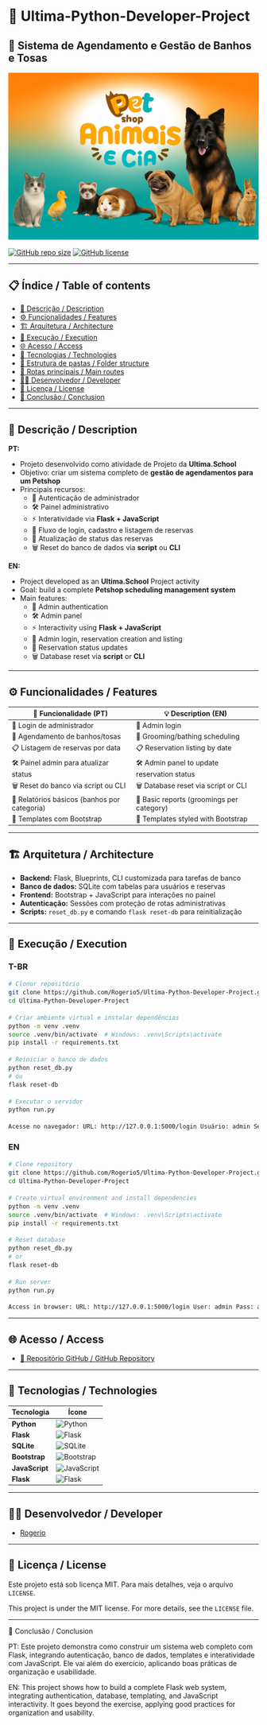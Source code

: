 # 🐾 Ultima-Python-Developer-Project

## 🐶 Sistema de Agendamento e Gestão de Banhos e Tosas

![Capa do Projeto - Petshop](pets.jpg)

[![GitHub repo size](https://img.shields.io/github/repo-size/Rogerio5/petshop)](https://github.com/Rogerio5/Ultima-Python-Developer-Project)
[![GitHub license](https://img.shields.io/github/license/Rogerio5/petshop)](LICENSE)

---

## 📋 Índice / Table of contents

- [📖 Descrição / Description](#📖-descrição--description)
- [⚙️ Funcionalidades / Features](#⚙️-funcionalidades--features)
- [🏗️ Arquitetura / Architecture](#🏗️-arquitetura--architecture)
- [🚀 Execução / Execution](#🚀-execução--execution)
- [🌐 Acesso / Access](#🌐-acesso--access)
- [🧰 Tecnologias / Technologies](#🧰-tecnologias--technologies)
- [📂 Estrutura de pastas / Folder structure](#📂-estrutura-de-pastas--folder-structure)
- [🔗 Rotas principais / Main routes](#🔗-rotas-principais--main-routes)
- [👨‍💻 Desenvolvedor / Developer](#👨‍💻-desenvolvedor--developer)
- [📜 Licença / License](#📜-licença--license)
- [🏁 Conclusão / Conclusion](#🏁-conclusão--conclusion)

---

## 📖 Descrição / Description

**PT:**
- Projeto desenvolvido como atividade de Projeto da **Ultima.School**  
- Objetivo: criar um sistema completo de **gestão de agendamentos para um Petshop**  
- Principais recursos:
  - 🔐 Autenticação de administrador  
  - 🛠️ Painel administrativo  
  - ⚡ Interatividade via **Flask + JavaScript**  
  - 📅 Fluxo de login, cadastro e listagem de reservas  
  - 🔄 Atualização de status das reservas  
  - 🗑️ Reset do banco de dados via **script** ou **CLI**  

**EN:**
- Project developed as an **Ultima.School** Project activity  
- Goal: build a complete **Petshop scheduling management system**  
- Main features:
  - 🔐 Admin authentication  
  - 🛠️ Admin panel  
  - ⚡ Interactivity using **Flask + JavaScript**  
  - 📅 Admin login, reservation creation and listing  
  - 🔄 Reservation status updates  
  - 🗑️ Database reset via **script** or **CLI**  

---

## ⚙️ Funcionalidades / Features

| 🧩 Funcionalidade (PT)                      | 💡 Description (EN)                        |
|---------------------------------------------|--------------------------------------------|
| 🔐 Login de administrador                   | 🔐 Admin login                              |
| 📅 Agendamento de banhos/tosas              | 📅 Grooming/bathing scheduling              |
| 📋 Listagem de reservas por data            | 📋 Reservation listing by date              |
| 🛠️ Painel admin para atualizar status       | 🛠️ Admin panel to update reservation status |
| 🗑️ Reset do banco via script ou CLI         | 🗑️ Database reset via script or CLI         |
| 🧾 Relatórios básicos (banhos por categoria)| 🧾 Basic reports (groomings per category)   |
| 🎨 Templates com Bootstrap                  | 🎨 Templates styled with Bootstrap          |

---

## 🏗️ Arquitetura / Architecture

- **Backend:** Flask, Blueprints, CLI customizada para tarefas de banco  
- **Banco de dados:** SQLite com tabelas para usuários e reservas  
- **Frontend:** Bootstrap + JavaScript para interações no painel  
- **Autenticação:** Sessões com proteção de rotas administrativas  
- **Scripts:** `reset_db.py` e comando `flask reset-db` para reinitialização  

---

## 🚀 Execução / Execution

### T-BR

```bash
# Clonar repositório
git clone https://github.com/Rogerio5/Ultima-Python-Developer-Project.git
cd Ultima-Python-Developer-Project

# Criar ambiente virtual e instalar dependências
python -m venv .venv
source .venv/bin/activate  # Windows: .venv\Scripts\activate
pip install -r requirements.txt

# Reiniciar o banco de dados
python reset_db.py
# ou
flask reset-db

# Executar o servidor
python run.py

Acesse no navegador: URL: http://127.0.0.1:5000/login Usuário: admin Senha: admin
```

### EN
```bash
# Clone repository
git clone https://github.com/Rogerio5/Ultima-Python-Developer-Project.git
cd Ultima-Python-Developer-Project

# Create virtual environment and install dependencies
python -m venv .venv
source .venv/bin/activate  # Windows: .venv\Scripts\activate
pip install -r requirements.txt

# Reset database
python reset_db.py
# or
flask reset-db

# Run server
python run.py

Access in browser: URL: http://127.0.0.1:5000/login User: admin Pass: admin
```
---

## 🌐 Acesso / Access

- [🔗 Repositório GitHub / GitHub Repository](https://github.com/Rogerio5/Ultima-Python-Developer-Project)

---

## 🧰 Tecnologias / Technologies

| Tecnologia | Ícone |
|------------|-------|
| **Python** | <img alt="Python" title="Python" width="40px" src="https://cdn.jsdelivr.net/gh/devicons/devicon/icons/python/python-original.svg"/> |
| **Flask** | <img alt="Flask" title="Flask" width="40px" src="https://cdn.jsdelivr.net/gh/devicons/devicon/icons/flask/flask-original.svg"/> |
| **SQLite** | <img alt="SQLite" title="SQLite" width="40px" src="https://cdn.jsdelivr.net/gh/devicons/devicon/icons/sqlite/sqlite-original.svg"/> |
| **Bootstrap** | <img alt="Bootstrap" title="Bootstrap" width="40px" src="https://cdn.jsdelivr.net/gh/devicons/devicon/icons/bootstrap/bootstrap-original.svg"/> |
| **JavaScript** | <img alt="JavaScript" title="JavaScript" width="40px" src="https://cdn.jsdelivr.net/gh/devicons/devicon/icons/javascript/javascript-original.svg"/> |
| **Flask** | ![Flask](https://img.shields.io/badge/Flask-000000?style=for-the-badge&logo=flask&logoColor=white) |


---

## 👨‍💻 Desenvolvedor / Developer

- [Rogerio](https://github.com/Rogerio5)

---

## 📜 Licença / License

Este projeto está sob licença MIT. Para mais detalhes, veja o arquivo `LICENSE`.  

This project is under the MIT license. For more details, see the `LICENSE` file.

---

🏁 Conclusão / Conclusion

PT: Este projeto demonstra como construir um sistema web completo com Flask, integrando autenticação, banco de dados, templates e interatividade com JavaScript. Ele vai além do exercício, aplicando boas práticas de organização e usabilidade.

EN: This project shows how to build a complete Flask web system, integrating authentication, database, templating, and JavaScript interactivity. It goes beyond the exercise, applying good practices for organization and usability.

